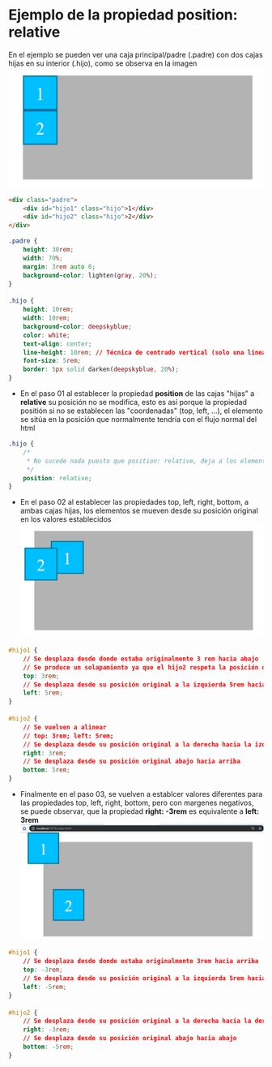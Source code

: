 # Ejemplo de la propiedad **position: relative**
En el ejemplo se pueden ver una caja principal/padre (.padre) con dos cajas hijas en su interior (.hijo), como se observa en la imagen ![01-state](./doc/img/01-state.png)
```html
<div class="padre">
    <div id="hijo1" class="hijo">1</div>
    <div id="hijo2" class="hijo">2</div>
</div>
```
```css
.padre {
    height: 30rem;
    width: 70%;
    margin: 3rem auto 0;
    background-color: lighten(gray, 20%);
}

.hijo {
    height: 10rem;
    width: 10rem;
    background-color: deepskyblue;
    color: white;
    text-align: center;
    line-height: 10rem; // Técnica de centrado vertical (solo una línea)
    font-size: 5rem; 
    border: 5px solid darken(deepskyblue, 20%);
}
```
- En el paso 01 al establecer la propiedad **position** de las cajas "hijas" a **relative** su posición no se modifica, esto es así porque la propiedad positión si no se establecen las "coordenadas" (top, left, ...), el elemento se sitúa en la posición que normalmente tendría con el flujo normal del html
```css
.hijo {
    /* 
     * No sucede nada puesto que position: relative, deja a los elementos en su posición original
     */
    position: relative; 
}
```

- En el paso 02 al establecer las propiedades top, left, right, bottom, a ambas cajas hijas, los elementos se mueven desde su posición original en los valores establecidos
![02-state](./doc/img/02-state.png)
```css
#hijo1 {
    // Se desplaza desde donde estaba originalmente 3 rem hacia abajo
    // Se produce un solapamiento ya que el hijo2 respeta la posición de hijo1 original
    top: 3rem; 
    // Se desplaza desde su posición original a la izquierda 5rem hacia la derecha
    left: 5rem; 
}

#hijo2 {
    // Se vuelven a alinear
    // top: 3rem; left: 5rem;
    // Se desplaza desde su posición original a la derecha hacia la izquierda
    right: 3rem;  
    // Se desplaza desde su posición original abajo hacia arriba
    bottom: 5rem; 
}
```

- Finalmente en el paso 03, se vuelven a establcer valores diferentes para las propiedades top, left, right, bottom, pero con margenes negativos, se puede observar, que la propiedad **right: -3rem** es equivalente a **left: 3rem**
![02-state](./doc/img/03-state.png)
```css
#hijo1 {
    // Se desplaza desde donde estaba originalmente 3rem hacia arriba
    top: -3rem; 
    // Se desplaza desde su posición original a la izquierda 5rem hacia la izquierda
    left: -5rem; 
}

#hijo2 {
    // Se desplaza desde su posición original a la derecha hacia la derecha 
    right: -3rem; 
    // Se desplaza desde su posición original abajo hacia abajo 
    bottom: -5rem; 
}
```


